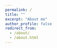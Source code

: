 ```yaml
---
permalink: /
title: ""
excerpt: "About me"
author_profile: false
redirect_from: 
  - /about/
  - /about.html
---
```



<html lang="en">
<head>
    <meta charset="UTF-8">
    <meta name="viewport" content="width=device-width, initial-scale=1.0">
    <title>Two Columns</title>
    <style>
        .columns {
            display: flex;
            justify-content: space-between;
        }

        .column1 {
            width: 30%; /* 조절 가능 */
            border: 1px solid #fff;
            padding: 10px;
            box-sizing: border-box;
        }

        .column2 {
            width: 70%; /* 조절 가능 */
            border: 1px solid #fff;
            padding: 10px;
            box-sizing: border-box;
        }

        .column3 {
            width: 40%; /* 조절 가능 */
            border: 1px solid #fff;
            padding: 10px;
            box-sizing: border-box;
        }

        .column4 {
            width: 60%; /* 조절 가능 */
            border: 1px solid #fff;
            padding: 10px;
            box-sizing: border-box;
        }


        h1 { text-align: center; }

        li{ list-style-position : inside  /* list-style-position : outside : 기본값 */}
        
    </style>
</head>


<body>

<div class="columns">
    <div class="column1">
        <p>  <img src="https://github.com/int141312/int141312.github.io/blob/gh-pages/images/profile.png?raw=true">   </p> 
        <h1> Jisung Son </h1> 
    </div>

    <div class="column2">
        <p>I'm interested in Deep Learning, Representation Learning, Information Theory, Diffusion models. Nullam a pellentesque tortor. Aliquam imperdiet elementum rutrum. Nullam id eros ornare, lobortis orci nec, facilisis eros. Vestibulum consectetur malesuada nisl id iaculis. Integer sollicitudin volutpat diam, id molestie nunc egestas interdum. Phasellus suscipit sodales dolor eget faucibus. Maecenas nec vestibulum purus, et varius lorem. Vestibulum consectetur malesuada nisl id iaculis.
        </p>

    <div class="columns">

      <div class="column3">
        <h3> Interests </h3>
        <li> Deep Learning </li>
        <li> Representation Learning </li>
        <li> Diffusion models </li>
        <li> Information Theory </li>
      </div>

      <div class="column2">
        <h3> Education </h3>
        <li> Gwangju Institute of Science and Technology (2023-2025) M.S in Artificial Intelligence  </li>
           
        <li> Ulsan National Institute of Science and Technology (2014-2019) B.S in Physics, minor in Nuclear Science and Engineering </li> 
          
        <li> University of Art in London (2017) </li>
        
      </div>

    </div>
        
    </div>
</div>





</body>
</html>


<!--
![alt text](https://github.com/int141312/int141312.github.io/blob/gh-pages/images/profile.png?raw=true){: width="200" height="200"}{: .align-left} 

### Jisung Son


I'm interested in Deep Learning, Representation Learning, Information Theory, Diffusion models. Nullam a pellentesque tortor. Aliquam imperdiet elementum rutrum. Nullam id eros ornare, lobortis orci nec, facilisis eros. Vestibulum consectetur malesuada nisl id iaculis. Integer sollicitudin volutpat diam, id molestie nunc egestas interdum. Phasellus suscipit sodales dolor eget faucibus. Maecenas nec vestibulum purus, et varius lorem. Vestibulum consectetur malesuada nisl id iaculis.   
-->


Research
------





### Interests
* Deep Learning
* Representation Learning
* Diffusion models
* Information Theory

### Education
* Gwangju Institute of Science and Technology (2023-2025)
  M.S in Artificial Intelligence
* Ulsan National Institute of Science and Technology (2014-2019) 
  B.S in Physics, minor in Nuclear Science and Engineering
* University of Art in London (2017)


Experience
------

### Teaching
* General PhysicsⅠ, UNIST (spring 2018) 
* General Physics Ⅱ, UNIST (fall 2018)
* Calculus Ⅱ, UNIST (fall 2018)
 
### Research intern
* UNIST (2018-2019)
* GIST (2023)

### Military Service
* ROKAF (2020-2022)

### Additional Education
* KIAS-APCTP Statistical Physics Winter School (POSTECH) (2020) - ML & Deep Learning
* Data Youth Campus (Yonsei University) (2022) - Big Data analysis & Deep Learning

### YouTube Activity
* Deep Learning Review





Skills
------
* Python, C++, C#: PyTorch, Matplotlib, 
* DBMS: MySQL
* 3D modeling: Unreal Engine, Unity, Sketchup







